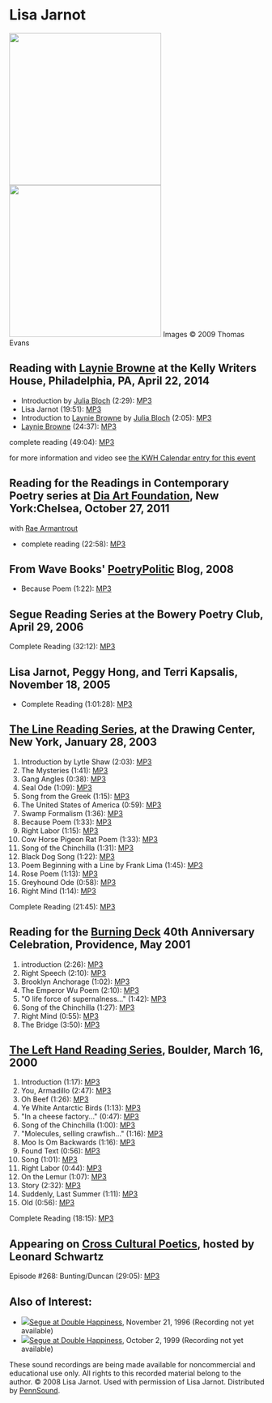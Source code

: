 Lisa Jarnot
===========

<img src="http://media.sas.upenn.edu/pennsound/authors/Jarnot/Jarnot-1.jpg" width="300" />
<img src="http://media.sas.upenn.edu/pennsound/authors/Jarnot/Jarnot-2.jpg" width="300" />  
Images © 2009 Thomas Evans


Reading with [Laynie Browne](Browne.php) at the Kelly Writers House, Philadelphia, PA, April 22, 2014
-----------------------------------------------------------------------------------------------------

-   Introduction by [Julia Bloch](Bloch.php) (2:29): [MP3](https://media.sas.upenn.edu/pennsound/authors/Jarnot/Jarnot-Lisa-and-Laynie-Browne_01_Introduction-by-Julia-Bloch_KWH-UPenn_4-22-14.mp3)
-   Lisa Jarnot (19:51): [MP3](https://media.sas.upenn.edu/pennsound/authors/Jarnot/Jarnot-Lisa_02_Reading_KWH-UPenn_4-22-14.mp3)
-   Introduction to [Laynie Browne](Browne.php) by [Julia Bloch](Bloch.php) (2:05): [MP3](https://media.sas.upenn.edu/pennsound/authors/Browne-Laynie/Browne-Laynie_03_Introduction-by-Julia-Bloch_KWH-UPenn_4-22-14.mp3)
-   [Laynie Browne](Browne.php) (24:37): [MP3](https://media.sas.upenn.edu/pennsound/authors/Browne-Laynie/Browne-Laynie_04_Reading_KWH-UPenn_4-22-14.mp3)

complete reading (49:04): [MP3](https://media.sas.upenn.edu/pennsound/authors/Jarnot/Jarnot-Lisa-and-Laynie-Browne_Complete-Reading_KWH-UPenn_4-22-14.mp3)

for more information and video see [the KWH Calendar entry for this event](http://writing.upenn.edu/wh/calendar/0414.php#22)


Reading for the Readings in Contemporary Poetry series at [Dia Art Foundation](http://writing.upenn.edu/pennsound/x/Dia.php)[](), New York:Chelsea, October 27, 2011
--------------------------------------------------------------------------------------------------------------------------------------------------------------------

with [Rae Armantrout](http://writing.upenn.edu/pennsound/x/Dia.php#10-27-11)

-   complete reading (22:58): [MP3](http://media.sas.upenn.edu/pennsound/groups/Dia/Jarnot-Lisa_Dia-NYC_10-27-11.mp3)

  

From Wave Books' [PoetryPolitic](http://writing.upenn.edu/pennsound/x/Poetry-Politic.php) Blog, 2008
----------------------------------------------------------------------------------------------------

-   Because Poem (1:22): [MP3](http://media.sas.upenn.edu/pennsound/groups/Poetry-Politic/Jarnot-Lisa_Because-Poem_PoetryPolitic_State-of-the-Union-2008.mp3)

Segue Reading Series at the Bowery Poetry Club, April 29, 2006
--------------------------------------------------------------

Complete Reading (32:12): [MP3](http://media.sas.upenn.edu/pennsound/authors/Jarnot/Jarnot-Lisa_Segue_NY_4-29-06.mp3)

Lisa Jarnot, Peggy Hong, and Terri Kapsalis, November 18, 2005
--------------------------------------------------------------

-   Complete Reading (1:01:28): [MP3](https://media.sas.upenn.edu/pennsound/authors/Jarnot/Woodland-Pattern/03%20Hong-Peggy-Kapsalis-Terri-Jarnot-Lisa_01_Full-Reading_Woodland-Pattern-Book-Center_11-18-2005.mp3.mp3)

[The Line Reading Series](http://writing.upenn.edu/pennsound/x/Line-Reading-Series.html), at the Drawing Center, New York, January 28, 2003
-------------------------------------------------------------------------------------------------------------------------------------------

1.  Introduction by Lytle Shaw (2:03): [MP3](http://media.sas.upenn.edu/pennsound/authors/Jarnot/Line-Reading/Jarnot-Lisa_01_Introduction_Line-Reading-Series_NY_1-28-03.mp3)
2.  The Mysteries (1:41): [MP3](http://media.sas.upenn.edu/pennsound/authors/Jarnot/Line-Reading/Jarnot-Lisa_02_The-Mysteries_Line-Reading-Series_NY_1-28-03.mp3)
3.  Gang Angles (0:38): [MP3](http://media.sas.upenn.edu/pennsound/authors/Jarnot/Line-Reading/Jarnot-Lisa_03_Gang-Angles_Line-Reading-Series_NY_1-28-03.mp3)
4.  Seal Ode (1:09): [MP3](http://media.sas.upenn.edu/pennsound/authors/Jarnot/Line-Reading/Jarnot-Lisa_04_Seal-Ode_Line-Reading-Series_NY_1-28-03.mp3)
5.  Song from the Greek (1:15): [MP3](http://media.sas.upenn.edu/pennsound/authors/Jarnot/Line-Reading/Jarnot-Lisa_05_Song-from-Greek_Line-Reading-Series_NY_1-28-03.mp3)
6.  The United States of America (0:59): [MP3](http://media.sas.upenn.edu/pennsound/authors/Jarnot/Line-Reading/Jarnot-Lisa_06_The-United-States_Line-Reading-Series_NY_1-28-03.mp3)
7.  Swamp Formalism (1:36): [MP3](http://media.sas.upenn.edu/pennsound/authors/Jarnot/Line-Reading/Jarnot-Lisa_07_Swamp-Formalism_Line-Reading-Series_NY_1-28-03.mp3)
8.  Because Poem (1:33): [MP3](http://media.sas.upenn.edu/pennsound/authors/Jarnot/Line-Reading/Jarnot-Lisa_08_Because-Poem_Line-Reading-Series_NY_1-28-03.mp3)
9.  Right Labor (1:15): [MP3](http://media.sas.upenn.edu/pennsound/authors/Jarnot/Line-Reading/Jarnot-Lisa_09_Write-Labor_Line-Reading-Series_NY_1-28-03.mp3)
10. Cow Horse Pigeon Rat Poem (1:33): [MP3](http://media.sas.upenn.edu/pennsound/authors/Jarnot/Line-Reading/Jarnot-Lisa_10_Cow-Horse-Pigeon_Line-Reading-Series_NY_1-28-03.mp3)
11. Song of the Chinchilla (1:31): [MP3](http://media.sas.upenn.edu/pennsound/authors/Jarnot/Line-Reading/Jarnot-Lisa_11_Song-of-Chinchilla_Line-Reading-Series_NY_1-28-03.mp3)
12. Black Dog Song (1:22): [MP3](http://media.sas.upenn.edu/pennsound/authors/Jarnot/Line-Reading/Jarnot-Lisa_12_Black-Dog-Song_Line-Reading-Series_NY_1-28-03.mp3)
13. Poem Beginning with a Line by Frank Lima (1:45): [MP3](http://media.sas.upenn.edu/pennsound/authors/Jarnot/Line-Reading/Jarnot-Lisa_13_Poem-Beginning-with_Line-Reading-Series_NY_1-28-03.mp3)
14. Rose Poem (1:13): [MP3](http://media.sas.upenn.edu/pennsound/authors/Jarnot/Line-Reading/Jarnot-Lisa_14_Rose-Peom_Line-Reading-Series_NY_1-28-03.mp3)
15. Greyhound Ode (0:58): [MP3](http://media.sas.upenn.edu/pennsound/authors/Jarnot/Line-Reading/Jarnot-Lisa_15_Greyhound-Ode_Line-Reading-Series_NY_1-28-03.mp3)
16. Right Mind (1:14): [MP3](http://media.sas.upenn.edu/pennsound/authors/Jarnot/Line-Reading/Jarnot-Lisa_16_Write-Mind_Line-Reading-Series_NY_1-28-03.mp3)

Complete Reading (21:45): [MP3](http://media.sas.upenn.edu/pennsound/authors/Jarnot/Jarnot-Lisa_Line-Reading-Series_NY_1-28-03.mp3)

Reading for the [Burning Deck](Burning-Deck.php) 40th Anniversary Celebration, Providence, May 2001
---------------------------------------------------------------------------------------------------

1.  introduction (2:26): [MP3](http://media.sas.upenn.edu/pennsound/authors/Jarnot/Burning-Deck/Jarnot-Lisa_07_Introduction_Burning-Deck-40th-Anniversary_Volume-III_Providence_05-2001.mp3)
2.  Right Speech (2:10): [MP3](http://media.sas.upenn.edu/pennsound/authors/Jarnot/Burning-Deck/Jarnot-Lisa_08_Right-Speech_Burning-Deck-40th-Anniversary_Volume-III_Providence_05-2001.mp3)
3.  Brooklyn Anchorage (1:02): [MP3](http://media.sas.upenn.edu/pennsound/authors/Jarnot/Burning-Deck/Jarnot-Lisa_09_Brooklyn-Anchorage_Burning-Deck-40th-Anniversary_Volume-III_Providence_05-2001.mp3)
4.  The Emperor Wu Poem (2:10): [MP3](http://media.sas.upenn.edu/pennsound/authors/Jarnot/Burning-Deck/Jarnot-Lisa_10_The-Emperor-Wu-Poem_Burning-Deck-40th-Anniversary_Volume-III_Providence_05-2001.mp3)
5.  "O life force of supernalness..." (1:42): [MP3](http://media.sas.upenn.edu/pennsound/authors/Jarnot/Burning-Deck/Jarnot-Lisa_11_O-Life-Force_Burning-Deck-40th-Anniversary_Volume-III_Providence_05-2001.mp3)
6.  Song of the Chinchilla (1:27): [MP3](http://media.sas.upenn.edu/pennsound/authors/Jarnot/Burning-Deck/Jarnot-Lisa_12_Song-Of-The-Chinchilla_Burning-Deck-40th-Anniversary_Volume-III_Providence_05-2001.mp3)
7.  Right Mind (0:55): [MP3](http://media.sas.upenn.edu/pennsound/authors/Jarnot/Burning-Deck/Jarnot-Lisa_13_Right-Mind_Burning-Deck-40th-Anniversary_Volume-III_Providence_05-2001.mp3)
8.  The Bridge (3:50): [MP3](http://media.sas.upenn.edu/pennsound/authors/Jarnot/Burning-Deck/Jarnot-Lisa_14_The-Bridge_Burning-Deck-40th-Anniversary_Volume-III_Providence_05-2001.mp3)

[The Left Hand Reading Series](http://writing.upenn.edu/pennsound/x/LHRS.html), Boulder, March 16, 2000
-------------------------------------------------------------------------------------------------------

1.  Introduction (1:17): [MP3](http://media.sas.upenn.edu/pennsound/authors/Jarnot/Boulder_2000/Jarnot-Lisa_01_Intro_LHRS_Boulder_3-16-00.mp3)
2.  You, Armadillo (2:47): [MP3](http://media.sas.upenn.edu/pennsound/authors/Jarnot/Boulder_2000/Jarnot-Lisa_02_You-Armadillo_LHRS_Boulder_3-16-00.mp3)
3.  Oh Beef (1:26): [MP3](http://media.sas.upenn.edu/pennsound/authors/Jarnot/Boulder_2000/Jarnot-Lisa_03_Oh-Beef_LHRS_Boulder_3-16-00.mp3)
4.  Ye White Antarctic Birds (1:13): [MP3](http://media.sas.upenn.edu/pennsound/authors/Jarnot/Boulder_2000/Jarnot-Lisa_04_Ye-Antarctic_LHRS_Boulder_3-16-00.mp3)
5.  "In a cheese factory..." (0:47): [MP3](http://media.sas.upenn.edu/pennsound/authors/Jarnot/Boulder_2000/Jarnot-Lisa_05_In-a-Cheese_LHRS_Boulder_3-16-00.mp3)
6.  Song of the Chinchilla (1:00): [MP3](http://media.sas.upenn.edu/pennsound/authors/Jarnot/Boulder_2000/Jarnot-Lisa_06_Song-of-the-Chinchilla_LHRS_Boulder_3-16-00.mp3)
7.  "Molecules, selling crawfish..." (1:16): [MP3](http://media.sas.upenn.edu/pennsound/authors/Jarnot/Boulder_2000/Jarnot-Lisa_07_Selling-Crawfish_LHRS_Boulder_3-16-00.mp3)
8.  Moo Is Om Backwards (1:16): [MP3](http://media.sas.upenn.edu/pennsound/authors/Jarnot/Boulder_2000/Jarnot-Lisa_08_Moo-Is-Om_LHRS_Boulder_3-16-00.mp3)
9.  Found Text (0:56): [MP3](http://media.sas.upenn.edu/pennsound/authors/Jarnot/Boulder_2000/Jarnot-Lisa_09_Found-Text_LHRS_Boulder_3-16-00.mp3)
10. Song (1:01): [MP3](http://media.sas.upenn.edu/pennsound/authors/Jarnot/Boulder_2000/Jarnot-Lisa_10_Song_LHRS_Boulder_3-16-00.mp3)
11. Right Labor (0:44): [MP3](http://media.sas.upenn.edu/pennsound/authors/Jarnot/Boulder_2000/Jarnot-Lisa_11_Right-Labor_LHRS_Boulder_3-16-00.mp3)
12. On the Lemur (1:07): [MP3](http://media.sas.upenn.edu/pennsound/authors/Jarnot/Boulder_2000/Jarnot-Lisa_12_On-the-Lemur_LHRS_Boulder_3-16-00.mp3)
13. Story (2:32): [MP3](http://media.sas.upenn.edu/pennsound/authors/Jarnot/Boulder_2000/Jarnot-Lisa_13_Story_LHRS_Boulder_3-16-00.mp3)
14. Suddenly, Last Summer (1:11): [MP3](http://media.sas.upenn.edu/pennsound/authors/Jarnot/Boulder_2000/Jarnot-Lisa_14_Suddenly-Last-Summer_LHRS_Boulder_3-16-00.mp3)
15. Old (0:56): [MP3](http://media.sas.upenn.edu/pennsound/authors/Jarnot/Boulder_2000/Jarnot-Lisa_15_Old_LHRS_Boulder_3-16-00.mp3)

Complete Reading (18:15): [MP3](http://media.sas.upenn.edu/pennsound/authors/Jarnot/Jarnot-Lisa_LHRS_Boulder_3-16-00.mp3)

Appearing on [Cross Cultural Poetics](http://writing.upenn.edu/pennsound/x/XCP.php), hosted by Leonard Schwartz
---------------------------------------------------------------------------------------------------------------

Episode \#268: Bunting/Duncan (29:05): [MP3](http://media.sas.upenn.edu/pennsound/groups/XCP/268/Jarnot-L_02_XCP_1-17-13.mp3)

Also of Interest:
-----------------

-   ![](favicon.png)[Segue at Double Happiness](http://writing.upenn.edu/pennsound/x/Segue-DH.html), November 21, 1996 (Recording not yet available)
-   ![](favicon.png)[Segue at Double Happiness](http://writing.upenn.edu/pennsound/x/Segue-DH.html), October 2, 1999 (Recording not yet available)

These sound recordings are being made available for noncommercial
and educational use only. All rights to this recorded material belong to the author.
© 2008 Lisa Jarnot. Used with permission of Lisa Jarnot.
Distributed by [PennSound](http://writing.upenn.edu/pennsound/index.html).
